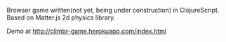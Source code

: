 Browser game written(not yet, being under construction) in ClojureScript.
Based on Matter.js 2d physics library.

Demo at http://climbr-game.herokuapp.com/index.html
